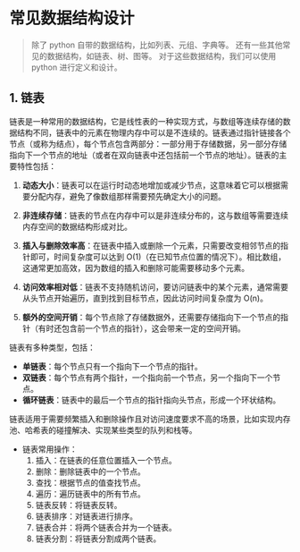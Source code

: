 # 常见数据结构设计

> 除了 python 自带的数据结构，比如列表、元组、字典等。
> 还有一些其他常见的数据结构，如链表、树、图等。
> 对于这些数据结构，我们可以使用 python 进行定义和设计。

## 1. 链表

链表是一种常用的数据结构，它是线性表的一种实现方式，与数组等连续存储的数据结构不同，链表中的元素在物理内存中可以是不连续的。链表通过指针链接各个节点（或称为结点），每个节点包含两部分：一部分用于存储数据，另一部分存储指向下一个节点的地址（或者在双向链表中还包括前一个节点的地址）。链表的主要特性包括：

1. **动态大小**：链表可以在运行时动态地增加或减少节点，这意味着它可以根据需要分配内存，避免了像数组那样需要预先确定大小的问题。

2. **非连续存储**：链表的节点在内存中可以是非连续分布的，这与数组等需要连续内存空间的数据结构形成对比。

3. **插入与删除效率高**：在链表中插入或删除一个元素，只需要改变相邻节点的指针即可，时间复杂度可以达到 O(1)（在已知节点位置的情况下）。相比数组，这通常更加高效，因为数组的插入和删除可能需要移动多个元素。

4. **访问效率相对低**：链表不支持随机访问，要访问链表中的某个元素，通常需要从头节点开始遍历，直到找到目标节点，因此访问时间复杂度为 O(n)。

5. **额外的空间开销**：每个节点除了存储数据外，还需要存储指向下一个节点的指针（有时还包含前一个节点的指针），这会带来一定的空间开销。

链表有多种类型，包括：

-   **单链表**：每个节点只有一个指向下一个节点的指针。
-   **双链表**：每个节点有两个指针，一个指向前一个节点，另一个指向下一个节点。
-   **循环链表**：链表中的最后一个节点的指针指向头节点，形成一个环状结构。

链表适用于需要频繁插入和删除操作且对访问速度要求不高的场景，比如实现内存池、哈希表的碰撞解决、实现某些类型的队列和栈等。

-   链表常用操作：
    1. 插入：在链表的任意位置插入一个节点。
    2. 删除：删除链表中的一个节点。
    3. 查找：根据节点的值查找节点。
    4. 遍历：遍历链表中的所有节点。
    5. 链表反转：将链表反转。
    6. 链表排序：对链表进行排序。
    7. 链表合并：将两个链表合并为一个链表。
    8. 链表分割：将链表分割成两个链表。
